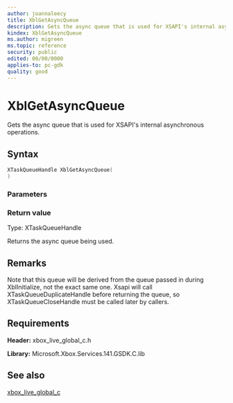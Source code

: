 ```yaml
---
author: joannaleecy
title: XblGetAsyncQueue
description: Gets the async queue that is used for XSAPI's internal asynchronous operations.
kindex: XblGetAsyncQueue
ms.author: migreen
ms.topic: reference
security: public
edited: 00/00/0000
applies-to: pc-gdk
quality: good
---
```


# XblGetAsyncQueue  

Gets the async queue that is used for XSAPI's internal asynchronous operations.  

## Syntax  
  
```cpp
XTaskQueueHandle XblGetAsyncQueue(  
)  
```  
  
### Parameters  
  
  
### Return value  
Type: XTaskQueueHandle
  
Returns the async queue being used.
  
## Remarks  
  
Note that this queue will be derived from the queue passed in during XblInitialize, not the exact same one. Xsapi will call XTaskQueueDuplicateHandle before returning the queue, so XTaskQueueCloseHandle must be called later by callers.
  
## Requirements  
  
**Header:** xbox_live_global_c.h
  
**Library:** Microsoft.Xbox.Services.141.GSDK.C.lib
  
## See also  
[xbox_live_global_c](../xbox_live_global_c_members.md)  
  
  